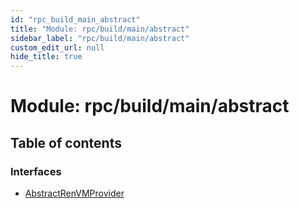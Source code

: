 ```yaml
---
id: "rpc_build_main_abstract"
title: "Module: rpc/build/main/abstract"
sidebar_label: "rpc/build/main/abstract"
custom_edit_url: null
hide_title: true
---
```


# Module: rpc/build/main/abstract

## Table of contents

### Interfaces

- [AbstractRenVMProvider](../interfaces/rpc_build_main_abstract.abstractrenvmprovider.md)
